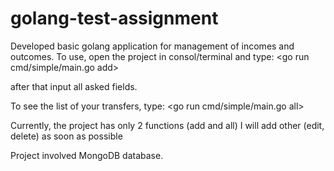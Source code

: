 # golang-test-assignment
Developed basic golang application for management of incomes and outcomes. 
To use, open the project in consol/terminal and type:
<go run cmd/simple/main.go add>

after that input all asked fields.

To see the list of your transfers, type:
<go run cmd/simple/main.go all>

Currently, the project has only 2 functions (add and all)
I will add other (edit, delete) as soon as possible

Project involved MongoDB database.
